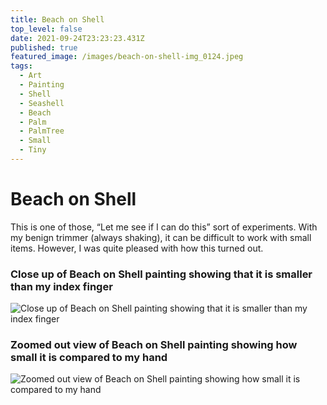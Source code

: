 ```yaml
---
title: Beach on Shell
top_level: false
date: 2021-09-24T23:23:23.431Z
published: true
featured_image: /images/beach-on-shell-img_0124.jpeg
tags:
  - Art
  - Painting
  - Shell
  - Seashell
  - Beach
  - Palm
  - PalmTree
  - Small
  - Tiny
---
```

# Beach on Shell

This is one of those, “Let me see if I can do this” sort of experiments. With my benign trimmer (always shaking), it can be difficult to work with small items. However, I was quite pleased with how this turned out.



### Close up of Beach on Shell painting showing that it is smaller than my index finger

![Close up of Beach on Shell painting showing that it is smaller than my index finger](/images/beach-on-shell-img_0126.jpeg "Close up of Beach on Shell painting showing that it is smaller than my index finger")



### Zoomed out view of Beach on Shell painting showing how small it is compared to my hand

![Zoomed out view of Beach on Shell painting showing how small it is compared to my hand](/images/beach-on-shell-img_0127.jpeg "Zoomed out view of Beach on Shell painting showing how small it is compared to my hand")